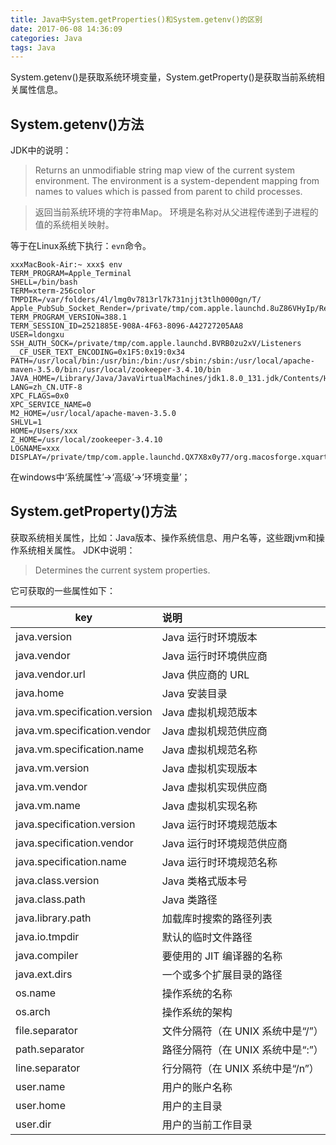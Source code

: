 ```yaml
---
title: Java中System.getProperties()和System.getenv()的区别
date: 2017-06-08 14:36:09
categories: Java
tags: Java
---
```

System.getenv()是获取系统环境变量，System.getProperty()是获取当前系统相关属性信息。
<!--more-->
## System.getenv()方法
JDK中的说明：
>Returns an unmodifiable string map view of the current system environment.
The environment is a system-dependent mapping from names to values which is passed from parent to child processes.

>返回当前系统环境的字符串Map。
环境是名称对从父进程传递到子进程的值的系统相关映射。

等于在Linux系统下执行：`evn`命令。

    xxxMacBook-Air:~ xxx$ env
    TERM_PROGRAM=Apple_Terminal
    SHELL=/bin/bash
    TERM=xterm-256color
    TMPDIR=/var/folders/4l/lmg0v7813rl7k731njjt3tlh0000gn/T/
    Apple_PubSub_Socket_Render=/private/tmp/com.apple.launchd.8uZ86VHyIp/Render
    TERM_PROGRAM_VERSION=388.1
    TERM_SESSION_ID=2521885E-908A-4F63-8096-A42727205AA8
    USER=ldongxu
    SSH_AUTH_SOCK=/private/tmp/com.apple.launchd.BVRB0zu2xV/Listeners
    __CF_USER_TEXT_ENCODING=0x1F5:0x19:0x34
    PATH=/usr/local/bin:/usr/bin:/bin:/usr/sbin:/sbin:/usr/local/apache-maven-3.5.0/bin:/usr/local/zookeeper-3.4.10/bin
    JAVA_HOME=/Library/Java/JavaVirtualMachines/jdk1.8.0_131.jdk/Contents/Home/
    LANG=zh_CN.UTF-8
    XPC_FLAGS=0x0
    XPC_SERVICE_NAME=0
    M2_HOME=/usr/local/apache-maven-3.5.0
    SHLVL=1
    HOME=/Users/xxx
    Z_HOME=/usr/local/zookeeper-3.4.10
    LOGNAME=xxx
    DISPLAY=/private/tmp/com.apple.launchd.QX7X8x0y77/org.macosforge.xquartz:0
在windows中‘系统属性’->‘高级’->‘环境变量’；
 
## System.getProperty()方法
获取系统相关属性，比如：Java版本、操作系统信息、用户名等，这些跟jvm和操作系统相关属性。
JDK中说明：
>Determines the current system properties.

它可获取的一些属性如下：

| key     |  说明  |
| -------- | :----  |
| java.version    |   Java 运行时环境版本    |
| java.vendor      |   Java 运行时环境供应商   |
| java.vendor.url  |  Java 供应商的 URL  |
| java.home      |  Java 安装目录  |
| java.vm.specification.version  |  Java 虚拟机规范版本  |
| java.vm.specification.vendor |  Java 虚拟机规范供应商  |
| java.vm.specification.name   |  Java 虚拟机规范名称 |
| java.vm.version      |  Java 虚拟机实现版本  |
| java.vm.vendor      |  Java 虚拟机实现供应商  |
| java.vm.name      |  Java 虚拟机实现名称  |
| java.specification.version      |  Java 运行时环境规范版本  |
| java.specification.vendor    |  Java 运行时环境规范供应商  |
| java.specification.name   |  Java 运行时环境规范名称 |
| java.class.version     |  Java 类格式版本号  |
| java.class.path    |  Java 类路径  |
| java.library.path    |  加载库时搜索的路径列表  |
| java.io.tmpdir    |  默认的临时文件路径  |
| java.compiler    |  要使用的 JIT 编译器的名称  |
| java.ext.dirs    |  一个或多个扩展目录的路径  |
| os.name    | 操作系统的名称  |
| os.arch    | 操作系统的架构  |
| file.separator  | 文件分隔符（在 UNIX 系统中是“/”）  |
| path.separator    | 路径分隔符（在 UNIX 系统中是“:”）  |
| line.separator   | 行分隔符（在 UNIX 系统中是“/n”）  |
| user.name   | 用户的账户名称 |
| user.home   | 用户的主目录  |
| user.dir  | 用户的当前工作目录 |

